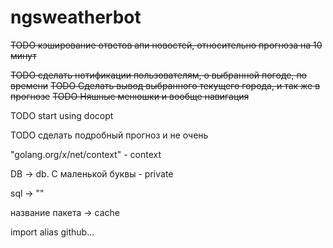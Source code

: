 # ngsweatherbot

~~TODO кэширование ответов апи новостей, относительно прогноза на 10 минут~~

~~TODO сделать нотификации пользователям, о выбранной погоде, по времени~~
~~TODO Сделать вывод выбранного текущего города, и так же в прогнозе~~
~~TODO Няшные менюшки и вообще навигация~~

TODO start using docopt

TODO сделать подробный прогноз и не очень

"golang.org/x/net/context" - context

DB -> db. С маленькой буквы - private

sql -> ""

название пакета -> cache

import alias github...
